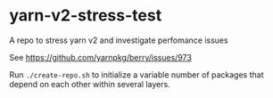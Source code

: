 # yarn-v2-stress-test

A repo to stress yarn v2 and investigate perfomance issues

See https://github.com/yarnpkg/berry/issues/973

Run `./create-repo.sh` to initialize a variable number of packages that depend on each other within several layers.